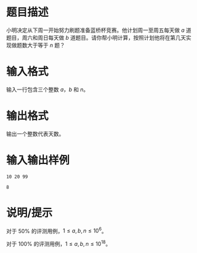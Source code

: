 # 题目描述

小明决定从下周一开始努力刷题准备蓝桥杯竞赛。他计划周一至周五每天做 $a$ 道题目，周六和周日每天做 $b$ 道题目。请你帮小明计算，按照计划他将在第几天实现做题数大于等于 $n$ 题？

# 输入格式

输入一行包含三个整数 $a$，$b$ 和 $n$。

# 输出格式

输出一个整数代表天数。

# 输入输出样例

```input1
10 20 99
```

```output1
8
```

# 说明/提示

对于 $50 \%$ 的评测用例，$1 \leq a,b,n \leq {10}^6$。

对于 $100 \%$ 的评测用例，$1 \leq a,b,n \leq {10}^{18}$。
